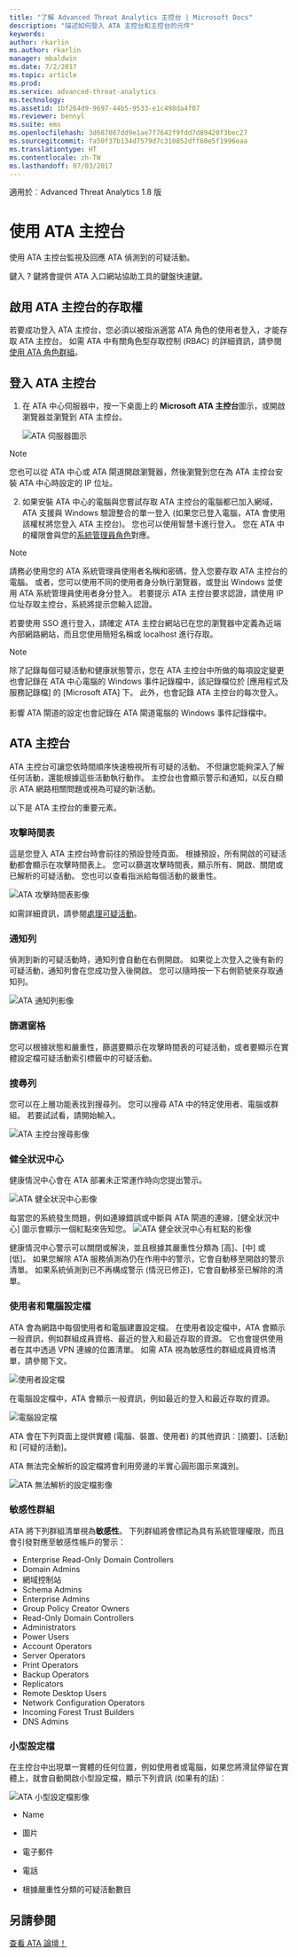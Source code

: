 ```yaml
---
title: "了解 Advanced Threat Analytics 主控台 | Microsoft Docs"
description: "描述如何登入 ATA 主控台和主控台的元件"
keywords: 
author: rkarlin
ms.author: rkarlin
manager: mbaldwin
ms.date: 7/2/2017
ms.topic: article
ms.prod: 
ms.service: advanced-threat-analytics
ms.technology: 
ms.assetid: 1bf264d9-9697-44b5-9533-e1c498da4f07
ms.reviewer: bennyl
ms.suite: ems
ms.openlocfilehash: 3d687087dd9e1ae7f7642f9fdd7d89420f3bec27
ms.sourcegitcommit: fa50f37b134d7579d7c310852dff60e5f1996eaa
ms.translationtype: HT
ms.contentlocale: zh-TW
ms.lasthandoff: 07/03/2017
---
```

適用於︰Advanced Threat Analytics 1.8 版



<a id="working-with-the-ata-console" class="xliff"></a>

# 使用 ATA 主控台

使用 ATA 主控台監視及回應 ATA 偵測到的可疑活動。

鍵入 ? 鍵將會提供 ATA 入口網站協助工具的鍵盤快速鍵。 

<a id="enabling-access-to-the-ata-console" class="xliff"></a>

## 啟用 ATA 主控台的存取權
若要成功登入 ATA 主控台，您必須以被指派適當 ATA 角色的使用者登入，才能存取 ATA 主控台。 如需 ATA 中有關角色型存取控制 (RBAC) 的詳細資訊，請參閱[使用 ATA 角色群組](ata-role-groups.md)。

<a id="logging-into-the-ata-console" class="xliff"></a>

## 登入 ATA 主控台

1. 在 ATA 中心伺服器中，按一下桌面上的 **Microsoft ATA 主控台**圖示，或開啟瀏覽器並瀏覽到 ATA 主控台。

    ![ATA 伺服器圖示](media/ata-server-icon.png)

>[!NOTE]
> 您也可以從 ATA 中心或 ATA 閘道開啟瀏覽器，然後瀏覽到您在為 ATA 主控台安裝 ATA 中心時設定的 IP 位址。    

2.  如果安裝 ATA 中心的電腦與您嘗試存取 ATA 主控台的電腦都已加入網域，ATA 支援與 Windows 驗證整合的單一登入 (如果您已登入電腦，ATA 會使用該權杖將您登入 ATA 主控台)。 您也可以使用智慧卡進行登入。 您在 ATA 中的權限會與您的[系統管理員角色](ata-role-groups.md)對應。

> [!NOTE]
> 請務必使用您的 ATA 系統管理員使用者名稱和密碼，登入您要存取 ATA 主控台的電腦。 或者，您可以使用不同的使用者身分執行瀏覽器，或登出 Windows 並使用 ATA 系統管理員使用者身分登入。 若要提示 ATA 主控台要求認證，請使用 IP 位址存取主控台，系統將提示您輸入認證。

若要使用 SSO 進行登入，請確定 ATA 主控台網站已在您的瀏覽器中定義為近端內部網路網站，而且您使用簡短名稱或 localhost 進行存取。

> [!NOTE]
> 除了記錄每個可疑活動和健康狀態警示，您在 ATA 主控台中所做的每項設定變更也會記錄在 ATA 中心電腦的 Windows 事件記錄檔中，該記錄檔位於 [應用程式及服務記錄檔] 的 [Microsoft ATA] 下。 此外，也會記錄 ATA 主控台的每次登入。<br></br>  影響 ATA 閘道的設定也會記錄在 ATA 閘道電腦的 Windows 事件記錄檔中。 



<a id="the-ata-console" class="xliff"></a>

## ATA 主控台

ATA 主控台可讓您依時間順序快速檢視所有可疑的活動。 不但讓您能夠深入了解任何活動，還能根據這些活動執行動作。 主控台也會顯示警示和通知，以反白顯示 ATA 網路相關問題或視為可疑的新活動。

以下是 ATA 主控台的重要元素。


<a id="attack-time-line" class="xliff"></a>

### 攻擊時間表

這是您登入 ATA 主控台時會前往的預設登陸頁面。 根據預設，所有開啟的可疑活動都會顯示在攻擊時間表上。 您可以篩選攻擊時間表，顯示所有、開啟、關閉或已解析的可疑活動。 您也可以查看指派給每個活動的嚴重性。

![ATA 攻擊時間表影像](media/ATA-Suspicious-Activity-Timeline.jpg)

如需詳細資訊，請參閱[處理可疑活動](working-with-suspicious-activities.md)。

<a id="notification-bar" class="xliff"></a>

### 通知列

偵測到新的可疑活動時，通知列會自動在右側開啟。 如果從上次登入之後有新的可疑活動，通知列會在您成功登入後開啟。 您可以隨時按一下右側箭號來存取通知列。

![ATA 通知列影像](media/notification-bar-1.7.png)

<a id="filtering-panel" class="xliff"></a>

### 篩選窗格

您可以根據狀態和嚴重性，篩選要顯示在攻擊時間表的可疑活動，或者要顯示在實體設定檔可疑活動索引標籤中的可疑活動。

<a id="search-bar" class="xliff"></a>

### 搜尋列

您可以在上層功能表找到搜尋列。 您可以搜尋 ATA 中的特定使用者、電腦或群組。 若要試試看，請開始輸入。

![ATA 主控台搜尋影像](media/ATA-console-search.png)

<a id="health-center" class="xliff"></a>

### 健全狀況中心

健康情況中心會在 ATA 部署未正常運作時向您提出警示。

![ATA 健全狀況中心影像](media/ATA-Health-Issue.jpg)

每當您的系統發生問題，例如連線錯誤或中斷與 ATA 閘道的連線，[健全狀況中心] 圖示會顯示一個紅點來告知您。 ![ATA 健全狀況中心有紅點的影像](media/ATA-Health-Center-Alert-red-dot.png)

健康情況中心警示可以關閉或解決，並且根據其嚴重性分類為 [高]、[中] 或 [低]。 如果您解除 ATA 服務偵測為仍在作用中的警示，它會自動移至開啟的警示清單。 如果系統偵測到已不再構成警示 (情況已修正)，它會自動移至已解除的清單。

<a id="user-and-computer-profiles" class="xliff"></a>

### 使用者和電腦設定檔

ATA 會為網路中每個使用者和電腦建置設定檔。 在使用者設定檔中，ATA 會顯示一般資訊，例如群組成員資格、最近的登入和最近存取的資源。 它也會提供使用者在其中透過 VPN 連線的位置清單。 如需 ATA 視為敏感性的群組成員資格清單，請參閱下文。

![使用者設定檔](media/user-profile.png)

在電腦設定檔中，ATA 會顯示一般資訊，例如最近的登入和最近存取的資源。

![電腦設定檔](media/computer-profile.png)

ATA 會在下列頁面上提供實體 (電腦、裝置、使用者) 的其他資訊︰[摘要]、[活動] 和 [可疑的活動]。

ATA 無法完全解析的設定檔將會利用旁邊的半實心圓形圖示來識別。


![ATA 無法解析的設定檔影像](media/ATA-Unresolved-Profile.jpg)

<a id="sensitive-groups" class="xliff"></a>

### 敏感性群組

ATA 將下列群組清單視為**敏感性**。 下列群組將會標記為具有系統管理權限，而且會引發對應至敏感性帳戶的警示：

- Enterprise Read-Only Domain Controllers 
- Domain Admins 
- 網域控制站 
- Schema Admins
- Enterprise Admins 
- Group Policy Creator Owners 
- Read-Only Domain Controllers 
- Administrators  
- Power Users  
- Account Operators  
- Server Operators   
- Print Operators
- Backup Operators
- Replicators 
- Remote Desktop Users 
- Network Configuration Operators 
- Incoming Forest Trust Builders 
- DNS Admins 


<a id="mini-profile" class="xliff"></a>

### 小型設定檔

在主控台中出現單一實體的任何位置，例如使用者或電腦，如果您將滑鼠停留在實體上，就會自動開啟小型設定檔，顯示下列資訊 (如果有的話)︰

![ATA 小型設定檔影像](media/ATA-mini-profile.jpg)

-   Name

-   圖片

-   電子郵件

-   電話

-   根據嚴重性分類的可疑活動數目



<a id="see-also" class="xliff"></a>

## 另請參閱
[查看 ATA 論壇！](https://social.technet.microsoft.com/Forums/security/home?forum=mata)
